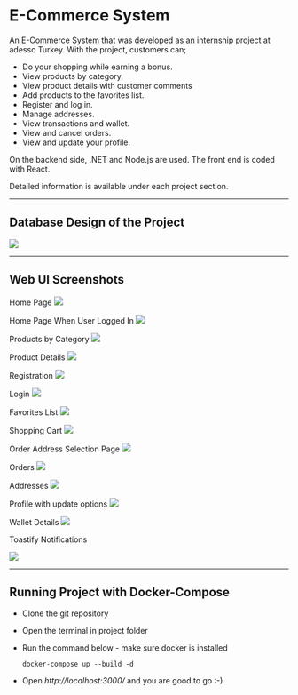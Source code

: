 # E-Commerce System

An E-Commerce System that was developed as an internship project at adesso Turkey. With the project, customers can;
- Do your shopping while earning a bonus.
- View products by category.
- View product details with customer comments
- Add products to the favorites list.
- Register and log in.
- Manage addresses.
- View transactions and wallet.
- View and cancel orders.
- View and update your profile.
  
On the backend side, .NET and Node.js are used.
The front end is coded with React.

Detailed information is available under each project section.

-------------------------------
## Database Design of the Project

![](/images/database-design.png)

-------------------------------
## Web UI Screenshots
Home Page
![](/images/home-screen.png)

Home Page When User Logged In
![](/images/home-screen-logged-in.png)

Products by Category
![](/images/category-listing.png)

Product Details
![](/images/product-details.png)

Registration
![](/images/register.png)

Login
![](/images/login.png)

Favorites List
![](/images/favorites.png)

Shopping Cart
![](/images/cart.png)

Order Address Selection Page
![](/images/order-address-selection.png)

Orders
![](/images/orders.png)

Addresses
![](/images/addresses.png)

Profile with update options
![](/images/profile.png)

Wallet Details
![](/images/wallet.png)

Toastify Notifications

![](/images/toastify-notifications.png)

-------------------------------
## Running Project with Docker-Compose
- Clone the git repository
- Open the terminal in project folder
- Run the command below - make sure docker is installed
  
  ```docker-compose up --build -d```

- Open *http://localhost:3000/* and you are good to go :-) 